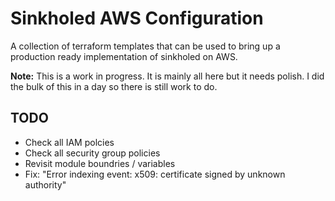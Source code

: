 # Sinkholed AWS Configuration 

A collection of terraform templates that can be used to bring up a production ready implementation of sinkholed on AWS.

**Note:** This is a work in progress. It is mainly all here but it needs polish. I did the bulk of this in a day so there is still work to do.

## TODO

* Check all IAM polcies
* Check all security group policies
* Revisit module boundries / variables
* Fix: "Error indexing event: x509: certificate signed by unknown authority"

